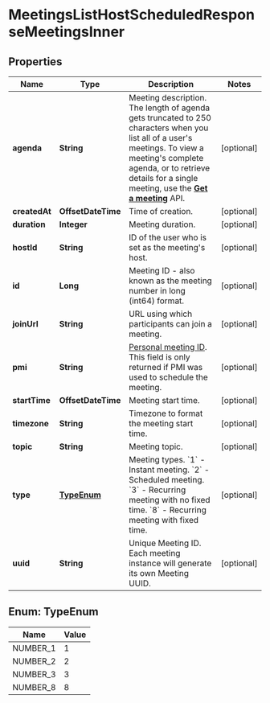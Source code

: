 

# MeetingsListHostScheduledResponseMeetingsInner


## Properties

| Name | Type | Description | Notes |
|------------ | ------------- | ------------- | -------------|
|**agenda** | **String** | Meeting description. The length of agenda gets truncated to 250 characters when you list all of a user&#39;s meetings. To view a meeting&#39;s complete agenda, or to retrieve details for a single meeting, use the [**Get a meeting**](https://developers.zoom.us) API. |  [optional] |
|**createdAt** | **OffsetDateTime** | Time of creation. |  [optional] |
|**duration** | **Integer** | Meeting duration. |  [optional] |
|**hostId** | **String** | ID of the user who is set as the meeting&#39;s host. |  [optional] |
|**id** | **Long** | Meeting ID - also known as the meeting number in long (int64) format. |  [optional] |
|**joinUrl** | **String** | URL using which participants can join a meeting. |  [optional] |
|**pmi** | **String** | [Personal meeting ID](https://developers.zoom.us/docs/api/rest/using-zoom-apis/#understanding-personal-meeting-id-pmi). This field is only returned if PMI was used to schedule the meeting. |  [optional] |
|**startTime** | **OffsetDateTime** | Meeting start time. |  [optional] |
|**timezone** | **String** | Timezone to format the meeting start time.  |  [optional] |
|**topic** | **String** | Meeting topic. |  [optional] |
|**type** | [**TypeEnum**](#TypeEnum) | Meeting types.    &#x60;1&#x60; - Instant meeting.    &#x60;2&#x60; - Scheduled meeting.    &#x60;3&#x60; - Recurring meeting with no fixed time.    &#x60;8&#x60; - Recurring meeting with fixed time. |  [optional] |
|**uuid** | **String** | Unique Meeting ID. Each meeting instance will generate its own Meeting UUID. |  [optional] |



## Enum: TypeEnum

| Name | Value |
|---- | -----|
| NUMBER_1 | 1 |
| NUMBER_2 | 2 |
| NUMBER_3 | 3 |
| NUMBER_8 | 8 |



